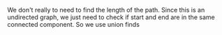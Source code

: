 We don't really to need to find the length of the path. Since this is an undirected graph, we just need to check if start and end are in the same connected component. So we use union finds